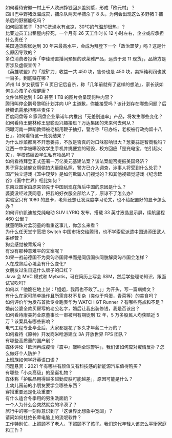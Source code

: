 如何看待安徽一村上千人欧洲挣钱回乡盖别墅，形成「欧元村」？  
四川巴中野猪泛滥成灾，捕杀队两天半捕杀了 8 头，为何会出现这么多野猪？捕杀后的野猪能吃吗？  
如何回答孩子「30℃洗澡水有点凉，30℃的气温却很热」？  
比亚迪员工出租屋内猝死，一个月有 26 天工作时长 12 小时左右，企业或应承担什么责任？  
美国通货膨胀达到 30 年来最高水平，会成为拜登下一个「政治噩梦」吗？这是什么原因导致的？  
多位消费者投诉「李佳琦直播间预售的欧莱雅产品，远贵于双 11 现货」，品牌方是否涉及虚假宣传？  
《英雄联盟》的「挖矿刀」收益一共 450 块，售价也是 450 块，卖掉纯利润也就一百多，到底赚在哪？  
泸州 14 岁女孩留下 6 页日记后自杀，称「几年前就有了这样的想法」，家长该如何关心孩子心理健康？  
文件体积达到 1 GB 甚至 1 TB 的图片会呈现何种内容？  
腾讯叫停企鹅号黎明计划并向 UP 主道歉，你能接受吗？该计划存在哪些问题？后续腾讯需承担哪些责任？  
百度网盘等 8 家网盘企业承诺年内推出「无差别速率」产品，将发生哪些变化？  
如何看待王健林称王思聪没兴趣接班？万达集团的未来何去何从？  
网曝河南一舞蹈教师被老板用鞭子抽打，警方称「已办结，老板被行政拘留十八日」，如何看待这一处罚结果？  
为什么炒菜都离不开葱姜蒜，不放是否真的对口味影响很大？葱姜蒜是智商税吗？  
江西一中学被曝没收学生手机并挑便宜的砸毁，校方回应「是充电宝，怕引起火灾」，学校该砸毁学生私有物品吗？  
如何看待拜登正式签署一万亿美元基建法案？该法案能否提振美国经济？  
男子穿女装躲女厕偷拍大量隐私照，警方已介入调查，涉事人将受到什么处罚？  
国产独立游戏《笼中窥梦》是如何欺骗人们视觉的？和其他视错觉游戏《纪念碑谷》《画中世界》相比如何？  
东南亚国家由原来领先于中国到现在落后中国的原因是什么？  
婆婆没经过我同意，把我的好衣服全部给人了，原谅不了怎么办?  
实验室只有 1080 的显卡，老师还想让发深度学习论文，也不给配置好的显卡怎么办？  
如何评价凯迪拉克纯电动 SUV LYRIQ 发布，搭载 33 英寸液晶显示屏，续航里程 460 公里？  
就董明珠对孟羽童的看重这事儿，你怎么来看？  
为什么任天堂宁愿把 Switch 中国市场交给腾讯，也不学索尼派遣中国通添田武人来经营？  
狗会感觉被背叛吗？  
有没有那种意难平的文案呢？  
如果一战前德国不为奥匈帝国背书而是同俄国伙同肢解奥匈帝国会怎样？  
人在成熟后心境会有什么变化?  
女朋友过生日送什么牌子的口红？  
Java 会 MVC 模式和 Mybatis，可在简历上写会 SSM，然后学些理论知识，跟面试官吹吗?  
如何以「他跪在地上说：「姐姐，我再也不敢了。」」为开头，写一篇病娇文？  
有什么在家可简单操作且所需食材不复杂（类似于鸡蛋，青菜等）的美食吗？  
如何评价华为发布首款专业跑表华为 WATCH GT Runner ？有哪些亮点和不足？  
婚前公婆全款买房写的老公名字，婚后让我出装修钱，我是否该出？  
如何看待康美药业原董事长一审被判有期徒刑 12 年，5 万多股民人均获赔近 5 万？该案具有哪些影响？  
电气工程专业毕业后，大家都是花了多久才年薪二十万的？  
如何看待《原神》开发商米哈游建立 3A 开放世界 FPS 团队？  
有哪些高质量的国产剧？  
媒体评论「欧洲再成疫情『震中』敲响全球警钟」，我们该如何应对疫情反扑？怎么做好个人防护？  
上班族如何学好英语口语？  
问题悬赏：2021 年有哪些有颜值又有科技感的新能源汽车值得购买？  
有哪些「小众高级」的圣诞礼物？  
媒体称「护肤品用得越多越勤皮肤可能越差」，原因可能是什么？  
上幼儿园前的小朋友要学会哪些东西？  
穿搭重要还是化妆重要?  
有什么适合冬季用的男生洗面奶？  
一个人为什么会突然就变的冷漠了？  
旅行中的哪一刻你意识到了「这世界比想象中宽阔」？  
请问如何杜绝长辈电脑上的流氓软件？  
工作特别忙，上照顾不了老人，下照顾不了孩子。我们这代年轻人该怎么平衡家庭和工作？  
